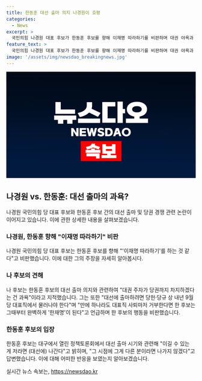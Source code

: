 ```yaml
---
title: 한동훈 대선 출마 의지 나경원이 호평
categories:
  - News
excerpt: >
  국민의힘 나경원 대표 후보가 한동훈 후보를 향해 이재명 따라하기를 비판하며 대권 야욕과 당권 차지는 과욕이라고 지적했습니다. 또한, 대선 출마를 선언한 한 후보에게는 당 대표로서의 책무를 다하고 대선 출마를 위해 당헌·당규에 맞게 행동해야 한다는 견해를 밝혔습니다. 나 후보의 발언은 논란을 불렀으며, 한 후보를 향한 견제 발언으로 주목받고 있습니다.
feature_text: >
  국민의힘 나경원 대표 후보가 한동훈 후보를 향해 이재명 따라하기를 비판하며 대권 야욕과 당권 차지는 과욕이라고 지적했습니다. 또한, 대선 출마를 선언한 한 후보에게는 당 대표로서의 책무를 다하고 대선 출마를 위해 당헌·당규에 맞게 행동해야 한다는 견해를 밝혔습니다. 나 후보의 발언은 논란을 불렀으며, 한 후보를 향한 견제 발언으로 주목받고 있습니다.
image: '/assets/img/newsdao_breakingnews.jpg'
---
```


<p><img src="/assets/img/newsdao_breakingnews.jpg" alt="pcversion 속보" /></p>

<h2 data-ke-size="size26">나경원 vs. 한동훈: 대선 출마의 과욕?</h2>

<p data-ke-size="size16">나경원 국민의힘 당 대표 후보와 한동훈 후보 간의 대선 출마 및 당권 경쟁 관련 논란이 이어지고 있습니다. 이에 관한 상세한 내용을 살펴보겠습니다.</p>

<h3>나경원, 한동훈 향해 "이재명 따라하기" 비판</h3>

<p data-ke-size="size16">나경원 국민의힘 당 대표 후보는 한동훈 후보를 향해 "'이재명 따라하기'를 하는 것 같다"고 비판했습니다. 이에 대한 그의 주장을 자세히 알아봅시다.</p>

<h3>나 후보의 견해</h3>

<p data-ke-size="size16">나 후보는 한동훈 후보의 대선 출마 의지와 관련하여 "대권 주자가 당권까지 차지하겠다는 건 과욕"이라고 지적했습니다. 그는 또한 "대선에 출마하려면 당헌·당규 상 내년 9월 당 대표직에서 물러나야 한다"며 "만에 하나라도 대표직 사퇴마저 거부한다면 한 후보는 그때부터 완벽하게 '한재명'이 된다"고 언급하며 한 후보의 행동을 비판했습니다.</p>

<h3>한동훈 후보의 입장</h3>

<p data-ke-size="size16">한동훈 후보는 대구에서 열린 정책토론회에서 대선 출마 시기와 관련해 "이길 수 있는 게 저라면 (대선에) 나간다"고 밝히며, "그 시점에 그게 다른 분이라면 나가지 않겠다"고 답변했습니다. 이에 대해 어떠한 반응을 보였는지 알아보겠습니다.</p>
실시간 뉴스 속보는, <a href="https://newsdao.kr" rel="dofollow">https://newsdao.kr</a>


